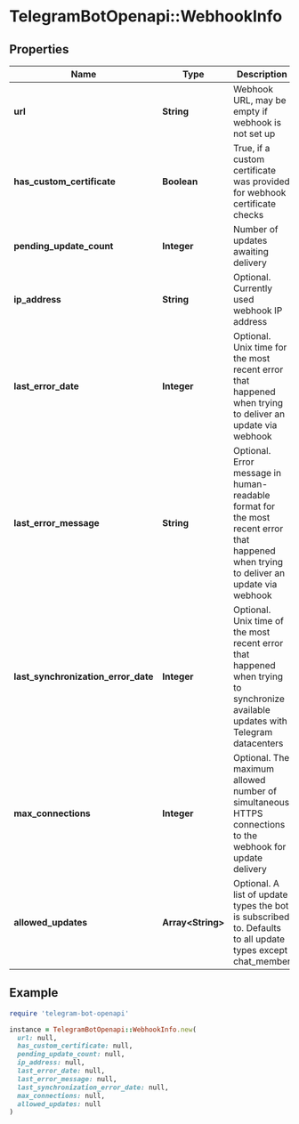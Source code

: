 # TelegramBotOpenapi::WebhookInfo

## Properties

| Name | Type | Description | Notes |
| ---- | ---- | ----------- | ----- |
| **url** | **String** | Webhook URL, may be empty if webhook is not set up |  |
| **has_custom_certificate** | **Boolean** | True, if a custom certificate was provided for webhook certificate checks |  |
| **pending_update_count** | **Integer** | Number of updates awaiting delivery |  |
| **ip_address** | **String** | Optional. Currently used webhook IP address | [optional] |
| **last_error_date** | **Integer** | Optional. Unix time for the most recent error that happened when trying to deliver an update via webhook | [optional] |
| **last_error_message** | **String** | Optional. Error message in human-readable format for the most recent error that happened when trying to deliver an update via webhook | [optional] |
| **last_synchronization_error_date** | **Integer** | Optional. Unix time of the most recent error that happened when trying to synchronize available updates with Telegram datacenters | [optional] |
| **max_connections** | **Integer** | Optional. The maximum allowed number of simultaneous HTTPS connections to the webhook for update delivery | [optional] |
| **allowed_updates** | **Array&lt;String&gt;** | Optional. A list of update types the bot is subscribed to. Defaults to all update types except chat_member | [optional] |

## Example

```ruby
require 'telegram-bot-openapi'

instance = TelegramBotOpenapi::WebhookInfo.new(
  url: null,
  has_custom_certificate: null,
  pending_update_count: null,
  ip_address: null,
  last_error_date: null,
  last_error_message: null,
  last_synchronization_error_date: null,
  max_connections: null,
  allowed_updates: null
)
```

